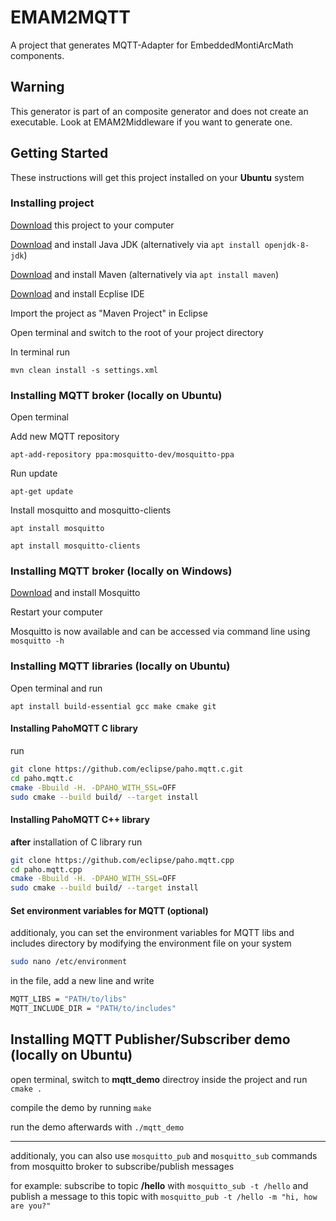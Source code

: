 <!-- (c) https://github.com/MontiCore/monticore -->
# EMAM2MQTT

A project that generates MQTT-Adapter for EmbeddedMontiArcMath components.

## Warning

This generator is part of an composite generator and does not create an executable. Look at EMAM2Middleware if you want to generate one.

## Getting Started

These instructions will get this project installed on your **Ubuntu** system

### Installing project

[Download](https://git.rwth-aachen.de/monticore/EmbeddedMontiArc/generators/emam2mqtt/-/archive/master/emam2mqtt-master.zip) this project to your computer

[Download](https://openjdk.java.net/install/) and install Java JDK (alternatively via `apt install openjdk-8-jdk`)

[Download](https://maven.apache.org/guides/getting-started/) and install Maven (alternatively via `apt install maven`)

[Download](https://www.eclipse.org/downloads/) and install Ecplise IDE

Import the project as "Maven Project" in Eclipse

Open terminal and switch to the root of your project directory

In terminal run

`mvn clean install -s settings.xml`

### Installing MQTT broker (locally on Ubuntu)

Open terminal

Add new MQTT repository

`apt-add-repository ppa:mosquitto-dev/mosquitto-ppa`

Run update

`apt-get update`

Install mosquitto and mosquitto-clients

`apt install mosquitto`

`apt install mosquitto-clients`

### Installing MQTT broker (locally on Windows)

[Download](https://mosquitto.org/files/binary/win64/mosquitto-1.6.2-install-windows-x64.exe) and install Mosquitto

Restart your computer

Mosquitto is now available and can be accessed via command line using `mosquitto -h`

### Installing MQTT libraries (locally on Ubuntu)

Open terminal and run

`apt install build-essential gcc make cmake git`

#### Installing PahoMQTT C library
run 
```bash
git clone https://github.com/eclipse/paho.mqtt.c.git
cd paho.mqtt.c
cmake -Bbuild -H. -DPAHO_WITH_SSL=OFF
sudo cmake --build build/ --target install
```
#### Installing PahoMQTT C++ library
**after** installation of C library run
```bash
git clone https://github.com/eclipse/paho.mqtt.cpp
cd paho.mqtt.cpp
cmake -Bbuild -H. -DPAHO_WITH_SSL=OFF
sudo cmake --build build/ --target install
```
#### Set environment variables for MQTT (optional)
additionaly, you can set the environment variables for MQTT libs and includes directory by modifying the environment file on your system
```bash
sudo nano /etc/environment
```
in the file, add a new line and write
```bash
MQTT_LIBS = "PATH/to/libs"
MQTT_INCLUDE_DIR = "PATH/to/includes"
```

## Installing MQTT Publisher/Subscriber demo (locally on Ubuntu)
open terminal, switch to **mqtt_demo** directroy inside the project and run
`cmake .`

compile the demo by running
`make`

run the demo afterwards with `./mqtt_demo`

---

additionaly, you can also use `mosquitto_pub` and `mosquitto_sub` commands from mosquitto broker to subscribe/publish messages

for example:
subscribe to topic **/hello** with `mosquitto_sub -t /hello` and publish a message to this topic with 
`mosquitto_pub -t /hello -m "hi, how are you?"`

